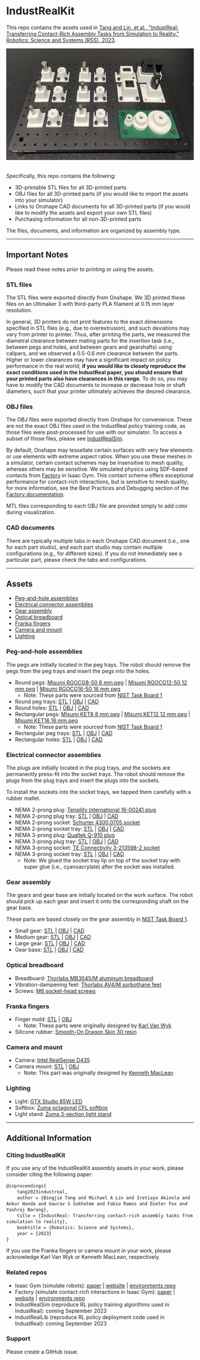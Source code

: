 # IndustRealKit

This repo contains the assets used in [Tang and Lin, et al., "IndustReal: Transferring Contact-Rich Assembly Tasks from Simulation to Reality," Robotics: Science and Systems (RSS), 2023](https://arxiv.org/abs/2305.17110).

<img src="industrealkit.jpg" alt="IndustRealKit" height="300"/>
<br/><br/>

Specifically, this repo contains the following:
- 3D-printable STL files for all 3D-printed parts
- OBJ files for all 3D-printed parts (if you would like to import the assets into your simulator)
- Links to Onshape CAD documents for all 3D-printed parts (if you would like to modify the assets and export your own STL files)
- Purchasing information for all non-3D-printed parts

The files, documents, and information are organized by assembly type.

---

## Important Notes

Please read these notes prior to printing or using the assets.

### STL files
The STL files were exported directly from Onshape. We 3D printed these files on an Ultimaker 3 with third-party PLA filament at 0.15 mm layer resolution.

In general, 3D printers do not print features to the exact dimensions specified in STL files (e.g., due to overextrusion), and such deviations may vary from printer to printer. Thus, after printing the parts, we measured the diametral clearance between mating parts for the insertion task (i.e., between pegs and holes, and between gears and gearshafts) using calipers, and we observed a 0.5-0.6 mm clearance between the parts. Higher or lower clearances may have a significant impact on policy performance in the real world; **if you would like to closely reproduce the exact conditions used in the IndustReal paper, you should ensure that your printed parts also have clearances in this range.** To do so, you may have to modify the CAD documents to increase or decrease hole or shaft diameters, such that your printer ultimately achieves the desired clearance.
              
### OBJ files
The OBJ files were exported directly from Onshape for convenience. These are not the exact OBJ files used in the IndustReal policy training code, as those files were post-processed for use with our simulator. To access a subset of those files, please see [IndustRealSim](#related-repos).

By default, Onshape may tessellate certain surfaces with very few elements or use elements with extreme aspect ratios. When you use these meshes in a simulator, certain contact schemes may be insensitive to mesh quality, whereas others may be sensitive. We simulated physics using SDF-based contacts from [Factory](https://sites.google.com/nvidia.com/factory) in Isaac Gym. This contact scheme offers exceptional performance for contact-rich interactions, but is sensitive to mesh quality; for more information, see the Best Practices and Debugging section of the [Factory documentation](https://github.com/NVIDIA-Omniverse/IsaacGymEnvs/blob/main/docs/factory.md).

MTL files corresponding to each OBJ file are provided simply to add color during visualization.

### CAD documents
There are typically multiple tabs in each Onshape CAD document (i.e., one for each part studio), and each part studio may contain multiple configurations (e.g., for different sizes). If you do not immediately see a particular part, please check the tabs and configurations.

---

## Assets
- [Peg-and-hole assemblies](#peg-and-hole-assemblies)
- [Electrical connector assemblies](#electrical-connector-assemblies)
- [Gear assembly](#gear-assembly)
- [Optical breadboard](#optical-breadboard)
- [Franka fingers](#franka-fingers)
- [Camera and mount](#camera-and-mount)
- [Lighting](#lighting)

### Peg-and-hole assemblies
The pegs are initially located in the peg trays. The robot should remove the pegs from the peg trays and insert the pegs into the holes.
- Round pegs: [Misumi RGOCG8-50 8 mm peg](https://us.misumi-ec.com/vona2/detail/110300229270/?HissuCode=RGOCG8-50) | [Misumi RGOCG12-50 12 mm peg](https://us.misumi-ec.com/vona2/detail/110300229270/?HissuCode=RGOCG12-50) | [Misumi RGOCG16-50 16 mm peg](https://us.misumi-ec.com/vona2/detail/110300229270/?HissuCode=RGOCG16-50)
    - Note: These parts were sourced from [NIST Task Board 1](https://www.nist.gov/el/intelligent-systems-division-73500/robotic-grasping-and-manipulation-assembly/assembly)
- Round peg trays: [STL](pegs_and_holes/stl) | [OBJ](pegs_and_holes/obj) | [CAD](https://cad.onshape.com/documents/f557447261af1400663ecb0b/w/46e5f92db7037ba4a7fd83e8/e/1318185e774b27d33c05890f?configuration=List_7iyglZZdunGvla%3D_8mm&renderMode=0&uiState=64c067a4a86d2676af983322)
- Round holes: [STL](pegs_and_holes/stl) | [OBJ](pegs_and_holes/obj) | [CAD](https://cad.onshape.com/documents/f557447261af1400663ecb0b/w/46e5f92db7037ba4a7fd83e8/e/9cdb162bcb704b5caf09be83?configuration=List_7iyglZZdunGvla%3D_8mm&renderMode=0&uiState=64c067d6a86d2676af9833a0)
- Rectangular pegs: [Misumi KET8 8 mm peg](https://us.misumi-ec.com/vona2/detail/110300253950/?HissuCode=KET8) | [Misumi KET12 12 mm peg](https://us.misumi-ec.com/vona2/detail/110300253950/?HissuCode=KET12) | [Misumi KET16 16 mm peg](https://us.misumi-ec.com/vona2/detail/110300253950/?HissuCode=KET16)
    - Note: These parts were sourced from [NIST Task Board 1](https://www.nist.gov/el/intelligent-systems-division-73500/robotic-grasping-and-manipulation-assembly/assembly)
- Rectangular peg trays: [STL](pegs_and_holes/stl) | [OBJ](pegs_and_holes/obj) | [CAD](https://cad.onshape.com/documents/f557447261af1400663ecb0b/w/46e5f92db7037ba4a7fd83e8/e/28b8e7f34193d1ce34256852?configuration=List_TguglxgYfxAQPf%3D_8mm_min&renderMode=0&uiState=64c067e2a86d2676af9833ad)
- Rectangular holes: [STL](pegs_and_holes/stl) | [OBJ](pegs_and_holes/obj) | [CAD](https://cad.onshape.com/documents/f557447261af1400663ecb0b/w/46e5f92db7037ba4a7fd83e8/e/a626a3323fb03c1f4fb4d1d4?configuration=List_TguglxgYfxAQPf%3D_8mm_min&renderMode=0&uiState=64c067efa86d2676af9833c0)

### Electrical connector assemblies
The plugs are initially located in the plug trays, and the sockets are permanently press-fit into the socket trays. The robot should remove the plugs from the plug trays and insert the plugs into the sockets.

To install the sockets into the socket trays, we tapped them carefully with a rubber mallet.

- NEMA 2-prong plug: [Tensility International 16-00241 plug](https://www.digikey.com/en/products/detail/tensility-international-corp/16-00241/12756208)
- NEMA 2-prong plug tray: [STL](electrical_connectors/stl) | [OBJ](electrical_connectors/obj) | [CAD](https://cad.onshape.com/documents/d0894c3735d61c15bb6627d4/w/424e9225ddbc969dd68eb424/e/1977851b937601187a9c0202?renderMode=0&uiState=64c07f157a59111bc7eeedb2)
- NEMA 2-prong socket: [Schurter 4300.0705 socket](https://www.digikey.com/en/products/detail/schurter-inc/4300-0705/2644211)
- NEMA 2-prong socket tray: [STL](electrical_connectors/stl) | [OBJ](electrical_connectors/obj) | [CAD](https://cad.onshape.com/documents/d0894c3735d61c15bb6627d4/w/424e9225ddbc969dd68eb424/e/7c48625ab29dde1839367ed8?renderMode=0&uiState=64c07f217a59111bc7eeede3)
- NEMA 3-prong plug: [Qualtek Q-910 plug](https://www.digikey.com/en/products/detail/qualtek/Q-910/12809841)
- NEMA 3-prong plug tray: [STL](electrical_connectors/stl) | [OBJ](electrical_connectors/obj) | [CAD](https://cad.onshape.com/documents/d0894c3735d61c15bb6627d4/w/424e9225ddbc969dd68eb424/e/71cc010c499858a8b636f5be?renderMode=0&uiState=64c07f497a59111bc7eeee2f)
- NEMA 3-prong socket: [TE Connectivity 3-213598-2 socket](https://www.digikey.com/en/products/detail/te-connectivity-amp-connectors/3-213598-2/1892746)
- NEMA 3-prong socket tray: [STL](electrical_connectors/stl) | [OBJ](electrical_connectors/obj) | [CAD](https://cad.onshape.com/documents/d0894c3735d61c15bb6627d4/w/424e9225ddbc969dd68eb424/e/823d7c59ef90831fc7258bd9?renderMode=0&uiState=64c07f587a59111bc7eeee3b)
    - Note: We glued the socket tray lip on top of the socket tray with super glue (i.e., cyanoacrylate) after the socket was installed.

### Gear assembly
The gears and gear base are initially located on the work surface. The robot should pick up each gear and insert it onto the corresponding shaft on the gear base.

These parts are based closely on the gear assembly in [NIST Task Board 1](https://www.nist.gov/el/intelligent-systems-division-73500/robotic-grasping-and-manipulation-assembly/assembly).

- Small gear: [STL](gears/stl) | [OBJ](gears/obj) | [CAD](https://cad.onshape.com/documents/27b6adf9ac6d2fd277d36e9d/w/5eeb987aaf4ae2b80209542f/e/b98a41f9fee3c8fcc4b823e0?renderMode=0&uiState=64c0706b82880e0f200332be)
- Medium gear: [STL](gears/stl) | [OBJ](gears/obj) | [CAD](https://cad.onshape.com/documents/27b6adf9ac6d2fd277d36e9d/w/5eeb987aaf4ae2b80209542f/e/c8478593b2186b7c2c9764c6?renderMode=0&uiState=64c0706082880e0f200332b0)
- Large gear: [STL](gears/stl) | [OBJ](gears/obj) | [CAD](https://cad.onshape.com/documents/27b6adf9ac6d2fd277d36e9d/w/5eeb987aaf4ae2b80209542f/e/e5883046fcbb15117ae51c2c?renderMode=0&uiState=64c0705282880e0f2003328d)
- Gear base: [STL](gears/stl) | [OBJ](gears/obj) | [CAD](https://cad.onshape.com/documents/27b6adf9ac6d2fd277d36e9d/w/5eeb987aaf4ae2b80209542f/e/431be5d596cc1c7f5bbaf476?renderMode=0&uiState=64c055f3da9e4b6ad4037938)

### Optical breadboard
- Breadboard: [Thorlabs MB3045/M aluminum breadboard](https://www.thorlabs.com/thorproduct.cfm?partnumber=MB3045/M)
- Vibration-dampening feet: [Thorlabs AV4/M sorbothane feet](https://www.thorlabs.com/thorproduct.cfm?partnumber=AV4/M)
- Screws: [M6 socket-head screws](https://www.mcmaster.com/products/screws/system-of-measurement~metric/thread-size~m6/alloy-steel-socket-head-screws-8/thread-pitch~1-mm/finish~black-oxide/)

### Franka fingers
- Finger mold: [STL](finger_mold/stl) | [OBJ](finger_mold/obj)
    - Note: These parts were originally designed by [Karl Van Wyk](https://www.linkedin.com/in/karl-van-wyk-445387105) 
- Silicone rubber: [Smooth-On Dragon Skin 30 resin](https://www.smooth-on.com/products/dragon-skin-30/)

### Camera and mount
- Camera: [Intel RealSense D435](https://www.intelrealsense.com/depth-camera-d435/)
- Camera mount: [STL](camera_mount/stl) | [OBJ](camera_mount/obj)
    - Note: This part was originally designed by [Kenneth MacLean](https://www.linkedin.com/in/kennethmaclean)

### Lighting
- Light: [GTX Studio 85W LED](https://gtxproductsgroup.com/index.php?main_page=product_info&products_id=1373)
- Softbox: [Zuma octagonal CFL softbox](https://gtxproductsgroup.com/index.php?main_page=product_info&cPath=98_45&products_id=13)
- Light stand: [Zuma 3-section light stand](https://gtxproductsgroup.com/index.php?main_page=product_info&cPath=11&products_id=11)

---

## Additional Information

### Citing IndustRealKit
If you use any of the IndustRealKit assembly assets in your work, please consider citing the following paper:
```
@inproceedings{
    tang2023industreal,
    author = {Bingjie Tang and Michael A Lin and Iretiayo Akinola and Ankur Handa and Gaurav S Sukhatme and Fabio Ramos and Dieter Fox and Yashraj Narang},
    title = {IndustReal: Transferring contact-rich assembly tasks from simulation to reality},
    booktitle = {Robotics: Science and Systems},
    year = {2023}
}
```

If you use the Franka fingers or camera mount in your work, please acknowledge Karl Van Wyk or Kenneth MacLean, respectively.

### Related repos
- Isaac Gym (simulate robots): [paper](https://arxiv.org/abs/2108.10470) | [website](https://developer.nvidia.com/isaac-gym) | [environments repo](https://github.com/NVIDIA-Omniverse/IsaacGymEnvs)
- Factory (simulate contact-rich interactions in Isaac Gym): [paper](https://arxiv.org/abs/2205.03532) | [website](https://sites.google.com/nvidia.com/factory) | [environments repo](https://github.com/NVIDIA-Omniverse/IsaacGymEnvs/tree/main/isaacgymenvs/tasks/factory)
- IndustRealSim (reproduce RL policy training algorithms used in IndustReal): coming September 2023
- IndustRealLib (reproduce RL policy deployment code used in IndustReal): coming September 2023

### Support
Please create a GitHub issue.
